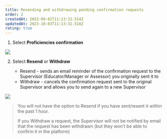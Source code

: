 ```yaml
---
title: Resending and withdrawing pending confirmation requests
order: 2
createdAt: 2022-09-01T11:13:32.514Z
updatedAt: 2023-10-03T11:13:32.518Z
rating: true
---
```

1. Select **Proficiencies confirmation**

![](/img/l_learning-contract_6_n.png)

2. Select **Resend** or **Withdraw**

   * Resend - sends an email reminder of the confirmation request to the Supervisor (Educator/Manager or Assessor) you originally sent it to
   * Withdraw - cancels the confirmation request sent to the original Supervisor and allows you to send again to a new Supervisor  

![](/img/l_learning-contract_11.png)

> You will not have the option to Resend if you have sent/resent it within the past 1 hour.
>
> If you Withdraw a request, the Supervisor will not be notified by email that the request has been withdrawn (but they won't be able to confirm it in the platform)